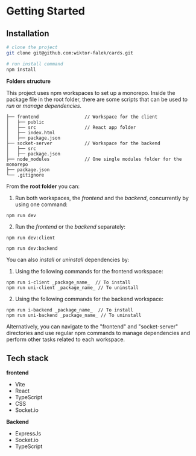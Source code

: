 # Getting Started

## Installation

```bash
# clone the project
git clone git@github.com:wiktor-falek/cards.git

# run install command
npm install

```

**Folders structure**

This project uses npm workspaces to set up a monorepo. Inside the package file in the root folder, there are some scripts that can be used to _run_ or _manage dependencies_.

```
├── frontend                 // Workspace for the client
│   ├── public
│   ├── src                  // React app folder
│   ├── index.html
│   ├── package.json
├── socket-server            // Workspace for the backend
│   ├── src
│   ├── package.json
├── node_modules             // One single modules folder for the monorepo
├── package.json
└── .gitignore
```

From the **root folder** you can:

1. Run both workspaces, the _frontend_ and the _backend_, concurrently by using one command:

```
npm run dev
```

2. Run the _frontend_ or the _backend_ separately:

```
npm run dev:client

npm run dev:backend
```

You can also _install_ or _uninstall_ dependencies by:

1. Using the following commands for the frontend workspace:

```
npm run i-client _package_name_  // To install
npm run uni-client _package_name_ // To uninstall
```

2. Using the following commands for the backend workspace:

```
npm run i-backend _package_name_  // To install
npm run uni-backend _package_name_ // To uninstall
```

Alternatively, you can navigate to the "frontend" and "socket-server" directories and use regular npm commands to manage dependencies and perform other tasks related to each workspace.

## Tech stack

**frontend**

- Vite
- React
- TypeScript
- CSS
- Socket.io

**Backend**

- ExpressJs
- Socket.io
- TypeScript
